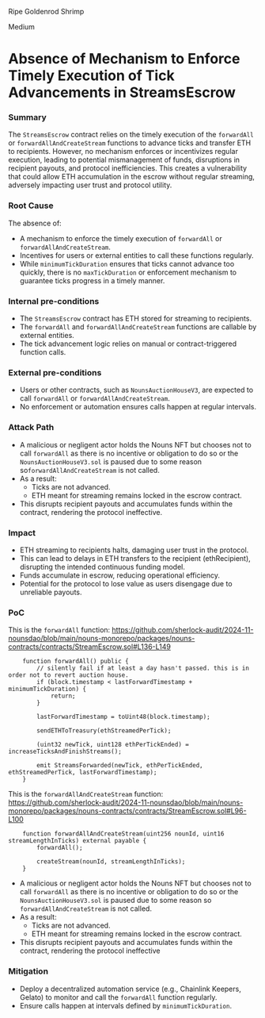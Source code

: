 Ripe Goldenrod Shrimp

Medium

# Absence of Mechanism to Enforce Timely Execution of Tick Advancements in StreamsEscrow

### Summary

The `StreamsEscrow` contract relies on the timely execution of the `forwardAll` or `forwardAllAndCreateStream` functions to advance ticks and transfer ETH to recipients. However, no mechanism enforces or incentivizes regular execution, leading to potential mismanagement of funds, disruptions in recipient payouts, and protocol inefficiencies. This creates a vulnerability that could allow ETH accumulation in the escrow without regular streaming, adversely impacting user trust and protocol utility.

### Root Cause

The absence of:

* A mechanism to enforce the timely execution of `forwardAll` or `forwardAllAndCreateStream`.
* Incentives for users or external entities to call these functions regularly.
* While `minimumTickDuration` ensures that ticks cannot advance too quickly, there is no `maxTickDuration` or enforcement mechanism to guarantee ticks progress in a timely manner.


### Internal pre-conditions

* The `StreamsEscrow` contract has ETH stored for streaming to recipients.
* The `forwardAll` and `forwardAllAndCreateStream` functions are callable by external entities.
* The tick advancement logic relies on manual or contract-triggered function calls.

### External pre-conditions

* Users or other contracts, such as `NounsAuctionHouseV3`, are expected to call `forwardAll` or `forwardAllAndCreateStream`.
* No enforcement or automation ensures calls happen at regular intervals.

### Attack Path
 
* A malicious or negligent actor holds the Nouns NFT but chooses not to call `forwardAll` as there is no incentive or obligation to do so or the `NounsAuctionHouseV3.sol` is paused due to some reason so`forwardAllAndCreateStream` is not called.
* As a result:
  * Ticks are not advanced.
  * ETH meant for streaming remains locked in the escrow contract.
* This disrupts recipient payouts and accumulates funds within the contract, rendering the protocol ineffective.


### Impact

* ETH streaming to recipients halts, damaging user trust in the protocol. 
* This can lead to delays in ETH transfers to the recipient (ethRecipient), disrupting the intended continuous funding model.
* Funds accumulate in escrow, reducing operational efficiency.
* Potential for the protocol to lose value as users disengage due to unreliable payouts.

### PoC

This is the `forwardAll` function: https://github.com/sherlock-audit/2024-11-nounsdao/blob/main/nouns-monorepo/packages/nouns-contracts/contracts/StreamEscrow.sol#L136-L149

```Solidity
    function forwardAll() public {
        // silently fail if at least a day hasn't passed. this is in order not to revert auction house.
        if (block.timestamp < lastForwardTimestamp + minimumTickDuration) {
            return;
        }

        lastForwardTimestamp = toUint48(block.timestamp);

        sendETHToTreasury(ethStreamedPerTick);

        (uint32 newTick, uint128 ethPerTickEnded) = increaseTicksAndFinishStreams();

        emit StreamsForwarded(newTick, ethPerTickEnded, ethStreamedPerTick, lastForwardTimestamp);
    }
```

This is the `forwardAllAndCreateStream` function: https://github.com/sherlock-audit/2024-11-nounsdao/blob/main/nouns-monorepo/packages/nouns-contracts/contracts/StreamEscrow.sol#L96-L100

```Solidity
    function forwardAllAndCreateStream(uint256 nounId, uint16 streamLengthInTicks) external payable {
        forwardAll();

        createStream(nounId, streamLengthInTicks);
    }

```

* A malicious or negligent actor holds the Nouns NFT but chooses not to call `forwardAll` as there is no incentive or obligation to do so or the `NounsAuctionHouseV3.sol` is paused due to some reason so `forwardAllAndCreateStream` is not called.
* As a result:
   * Ticks are not advanced.
   * ETH meant for streaming remains locked in the escrow contract.
* This disrupts recipient payouts and accumulates funds within the contract, rendering the protocol ineffective

### Mitigation

* Deploy a decentralized automation service (e.g., Chainlink Keepers, Gelato) to monitor and call the `forwardAll` function regularly.
* Ensure calls happen at intervals defined by `minimumTickDuration`.